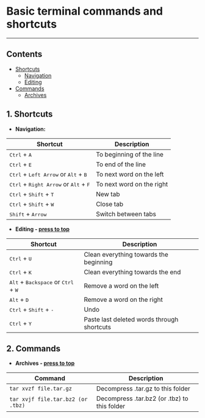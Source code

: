 # Basic terminal commands and shortcuts
---
## Contents
- [Shortcuts](https://github.com/OlzhasAlexandrov/cheatsheets/blob/master/unix/terminal.md#shortcuts)
  - [Navigation](https://github.com/OlzhasAlexandrov/cheatsheets/blob/master/unix/terminal.md#1-navigation)
  - [Editing](https://github.com/OlzhasAlexandrov/cheatsheets/blob/master/unix/terminal.md#2-editing---press-to-top)
- [Commands](https://github.com/OlzhasAlexandrov/cheatsheets/blob/master/unix/terminal.md#commands)
  - [Archives](https://github.com/OlzhasAlexandrov/cheatsheets/blob/master/unix/terminal.md#1-archives---press-to-top)

## 1. Shortcuts
  - <strong>Navigation:</strong>
  
  | Shortcut     | Description |
|---|---|
|<kbd>Ctrl</kbd> + <kbd>A</kbd>| To beginning of the line |
|<kbd>Ctrl</kbd> + <kbd>E</kbd>| To end of the line |
|<kbd>Ctrl</kbd> + <kbd>Left Arrow</kbd> or <kbd>Alt</kbd> + <kbd>B</kbd>| To next word on the left  |
|<kbd>Ctrl</kbd> + <kbd>Right Arrow</kbd> or <kbd>Alt</kbd> + <kbd>F</kbd>| To next word on the right |
|<kbd>Ctrl</kbd> + <kbd>Shift</kbd> + <kbd>T</kbd>| New tab |
|<kbd>Ctrl</kbd> + <kbd>Shift</kbd> + <kbd>W</kbd>| Close tab |
|<kbd>Shift</kbd> + <kbd>Arrow</kbd>| Switch between tabs |

  - <strong>Editing - [press to top](#)</strong>
  
  | Shortcut | Description |
|---|---|
|<kbd>Ctrl</kbd> + <kbd>U</kbd>| Clean everything towards the beginning |
|<kbd>Ctrl</kbd> + <kbd>K</kbd>| Clean everything towards the end |
|<kbd>Alt</kbd> + <kbd>Backspace</kbd> or <kbd>Ctrl</kbd> + <kbd>W</kbd>| Remove a word on the left|
|<kbd>Alt</kbd> + <kbd>D</kbd>| Remove a word on the right|
|<kbd>Ctrl</kbd> + <kbd>Shift</kbd> + <kbd>-</kbd>| Undo |
|<kbd>Ctrl</kbd> + <kbd>Y</kbd>| Paste last deleted words through shortcuts|


## 2. Commands
  - <strong>Archives - [press to top](#)</strong>

  | Command | Description |
|---|---|
|`tar xvzf file.tar.gz`| Decompress .tar.gz to this folder |
|`tar xvjf file.tar.bz2 (or .tbz)`| Decompress .tar.bz2 (or .tbz) to this folder |
